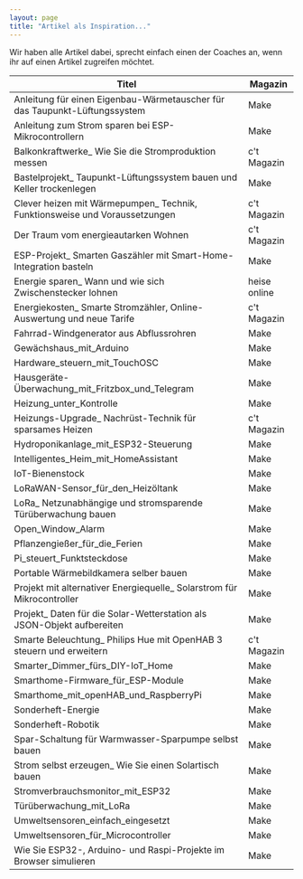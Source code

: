 ```yaml
---
layout: page
title: "Artikel als Inspiration..."
---
```


Wir haben alle Artikel dabei, sprecht einfach einen der Coaches an, wenn ihr auf einen Artikel zugreifen möchtet.

| Titel | Magazin |
| - | - |
| Anleitung für einen Eigenbau-Wärmetauscher für das Taupunkt-Lüftungssystem | Make |
| Anleitung zum Strom sparen bei ESP-Mikrocontrollern | Make |
| Balkonkraftwerke_ Wie Sie die Stromproduktion messen | c't Magazin |
| Bastelprojekt_ Taupunkt-Lüftungssystem bauen und Keller trockenlegen | Make |
| Clever heizen mit Wärmepumpen_ Technik, Funktionsweise und Voraussetzungen | c't Magazin |
| Der Traum vom energieautarken Wohnen | c't Magazin |
| ESP-Projekt_ Smarten Gaszähler mit Smart-Home-Integration basteln | Make |
| Energie sparen_ Wann und wie sich Zwischenstecker lohnen | heise online |
| Energiekosten_ Smarte Stromzähler, Online-Auswertung und neue Tarife | c't Magazin |
| Fahrrad-Windgenerator aus Abflussrohren | Make |
| Gewächshaus_mit_Arduino | Make |
| Hardware_steuern_mit_TouchOSC | Make |
| Hausgeräte-Überwachung_mit_Fritzbox_und_Telegram | Make |
| Heizung_unter_Kontrolle | Make |
| Heizungs-Upgrade_ Nachrüst-Technik für sparsames Heizen | c't Magazin |
| Hydroponikanlage_mit_ESP32-Steuerung | Make |
| Intelligentes_Heim_mit_HomeAssistant | Make |
| IoT-Bienenstock | Make |
| LoRaWAN-Sensor_für_den_Heizöltank | Make |
| LoRa_ Netzunabhängige und stromsparende Türüberwachung bauen | Make |
| Open_Window_Alarm | Make |
| Pflanzengießer_für_die_Ferien | Make |
| Pi_steuert_Funktsteckdose | Make |
| Portable Wärmebildkamera selber bauen | Make |
| Projekt mit alternativer Energiequelle_ Solarstrom für Mikrocontroller | Make |
| Projekt_ Daten für die Solar-Wetterstation als JSON-Objekt aufbereiten | Make |
| Smarte Beleuchtung_ Philips Hue mit OpenHAB 3 steuern und erweitern | c't Magazin |
| Smarter_Dimmer_fürs_DIY-IoT_Home | Make |
| Smarthome-Firmware_für_ESP-Module | Make |
| Smarthome_mit_openHAB_und_RaspberryPi | Make |
| Sonderheft-Energie | Make |
| Sonderheft-Robotik | Make |
| Spar-Schaltung für Warmwasser-Sparpumpe selbst bauen | Make |
| Strom selbst erzeugen_ Wie Sie einen Solartisch bauen | Make |
| Stromverbrauchsmonitor_mit_ESP32 | Make |
| Türüberwachung_mit_LoRa | Make |
| Umweltsensoren_einfach_eingesetzt | Make |
| Umweltsensoren_für_Microcontroller | Make |
| Wie Sie ESP32-, Arduino- und Raspi-Projekte im Browser simulieren | Make |
